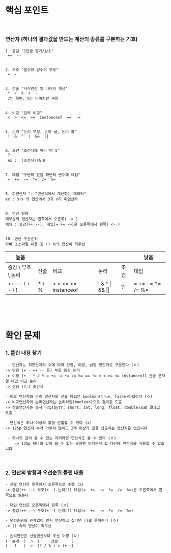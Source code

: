 # 핵심 포인트
<br>

### 연산자 (하나의 결과값을 만드는 계산의 종류를 구분하는 기호)
    
    1. 증감 "1만큼 증가/감소"
     ++  -- 


    2. 부호 "음수와 양수의 부호"
     +  - 

    
    3. 산술 "사칙연산 및 나머지 계산"
     *  /  %  +  - 
     /는 몫만. %는 나머지만 구함

    
    4. 비교 "값의 비교"
     <  >  <=  >=  instanceof  ==  != 

    
    5. 논리 "논리 부정, 논리 곱, 논리 합"
     !  &  ^  |  &&  || 


    6. 조건 "조건식에 따라 택 1"
     ?:
     ex :  (조건식)?A:B 


    7. 대입 "우변의 값을 좌변의 변수에 대입"
     =  +=  -=  *=  /=  %= 


    8. 피연산자 ": "연산식에서 계산하는 데이터"
    ex : 3+x 의 연산에서 3과 x가 피연산자


    9. 연산 방향
    대부분의 연산자는 왼쪽에서 오른쪽( -> )
    예외 : 증감(++ --), 대입(= += -=)은 오른쪽에서 왼쪽( <- )


    10. 연산 우선순위
    자바 소스파일 내용 중 () 속의 연산이 최우선



| 높음 |  |   |   |   | 낮음 |
|----|----|----|----|----|----|
| 증감 \ 부호 \ 논리 | 산술 | 비교 | 논리 | 조건 | 대입 |
| ++ -- \ + - \  ! | * / % | < > <= >= instanceof | !  &  ^  \|  &&  \|\|  | ?: | =  +=  -=  *=  /=  %= |

<br>
<br>
<br>

# 확인 문제


### 1. 틀린 내용 찾기
     - 연산자는 피연산자의 수에 따라 단항, 이항, 삼항 연산자로 구분한다 (ㅇ)
    -> 단항 (+ - ++ -- 등) 부호 증감 논리
    -> 이항 (+ - * / % = += -= *= /= %= == != > < >= <= instanceof) 산술 문자열 대입 비교 논리
    -> 삼항 (?:) 조건식

    - 비교 연산자와 논리 연산자의 산출 타입은 boolean(true, false)타입이다 (ㅇ)
    -> 비교연산자와 논리연산자는 논리타입(boolean)으로 결과값 도출
    -> 산술연산자는 숫자 타입(bytr, short, int, long, float, double)으로 결과값 도출

    - 연산식은 하나 이상의 값을 산출할 수 있다 (x)
    -> 125p 연신자 수가 아무리 많이도 2개 이상의 값을 산출하는 연산식은 없습니다

     - 하나의 값이 올 수 있는 자리라면 연산식도 올 수 있다 (ㅇ)
        -> 125p 하나의 값이 올 수 있는 곳이면 어디든지 값 대신에 연산식을 사용할 수 있습니다

<br>

### 2. 연산의 방향과 우선순위 틀린 내용
    - 산술 연산은 왼쪽에서 오른쪽으로 수행 (x)
    -> 증감(++ --) 부호(+ -) 논리(!) 대입(=  +=  -=  *=  /=  %=)은 오른쪽에서 왼쪽으로 읽는다

    - 대입 연산은 오른쪽에서 왼쪽 (ㅇ)
    -> 증감(++ --) 부호(+ -) 논리(!) 대입(=  +=  -=  *=  /=  %=)

    - 우선순위와 관계없이 먼저 연산하고 싶다면 ()로 묶어준다 (ㅇ)
    -> () 속의 연산이 최우선

    - 논리연산은 산술연산보다 우선 수행 (ㅇ)
    (  논리  )  >  (     산술      )
    (   !   )  >  (* / % ) > (+ -)